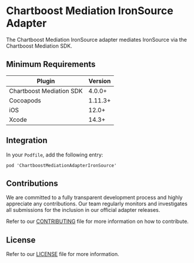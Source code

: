 # Chartboost Mediation IronSource Adapter

The Chartboost Mediation IronSource adapter mediates IronSource via the Chartboost Mediation SDK.

## Minimum Requirements

| Plugin | Version |
| ------ | ------ |
| Chartboost Mediation SDK | 4.0.0+ |
| Cocoapods | 1.11.3+ |
| iOS | 12.0+ |
| Xcode | 14.3+ |

## Integration

In your `Podfile`, add the following entry:
```
pod 'ChartboostMediationAdapterIronSource'
```

## Contributions

We are committed to a fully transparent development process and highly appreciate any contributions. Our team regularly monitors and investigates all submissions for the inclusion in our official adapter releases.

Refer to our [CONTRIBUTING](https://github.com/ChartBoost/chartboost-mediation-ios-adapter-ironsource/blob/main/CONTRIBUTING.md) file for more information on how to contribute.

## License

Refer to our [LICENSE](https://github.com/ChartBoost/chartboost-mediation-ios-adapter-ironsource/blob/main/LICENSE.md) file for more information.
